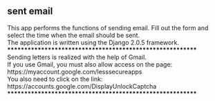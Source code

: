 <h2>sent email</h2>
This app performs the functions of sending email. Fill out the form and select the time when the email should be sent. <br>
The application is written using the Django 2.0.5 framework. <br>
<b>********************************************************</b><br>
Sending letters is realized with the help of Gmail. <br>
If you use Gmail, you must also allow access on the page: https://myaccount.google.com/lesssecureapps <br>
You also need to click on the link: https://accounts.google.com/DisplayUnlockCaptcha <br>
<b>********************************************************</b>
